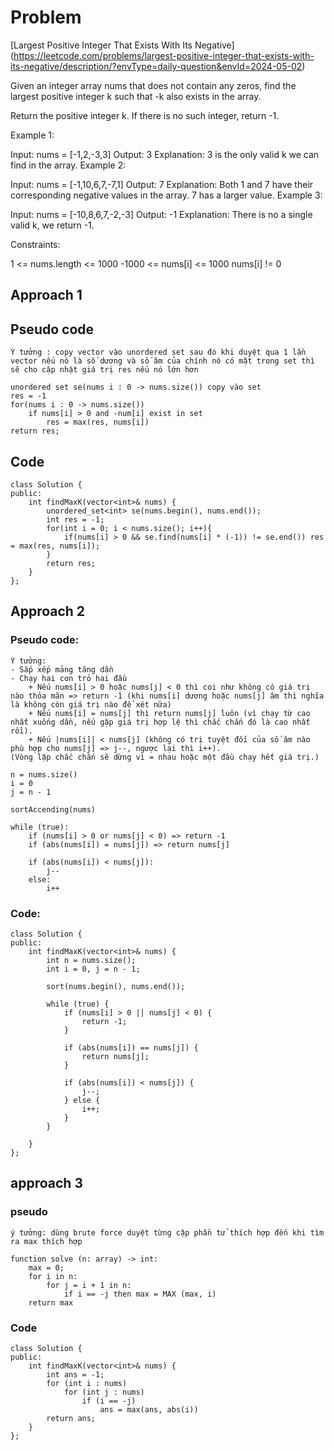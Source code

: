 # Problem
[Largest Positive Integer That Exists With Its Negative] (https://leetcode.com/problems/largest-positive-integer-that-exists-with-its-negative/description/?envType=daily-question&envId=2024-05-02)

Given an integer array nums that does not contain any zeros, find the largest positive integer k such that -k also exists in the array.

Return the positive integer k. If there is no such integer, return -1.

 

Example 1:

Input: nums = [-1,2,-3,3]
Output: 3
Explanation: 3 is the only valid k we can find in the array.
Example 2:

Input: nums = [-1,10,6,7,-7,1]
Output: 7
Explanation: Both 1 and 7 have their corresponding negative values in the array. 7 has a larger value.
Example 3:

Input: nums = [-10,8,6,7,-2,-3]
Output: -1
Explanation: There is no a single valid k, we return -1.
 

Constraints:

1 <= nums.length <= 1000
-1000 <= nums[i] <= 1000
nums[i] != 0

 
## Approach 1

## Pseudo code

```
Ý tưởng : copy vector vào unordered set sau đó khi duyệt qua 1 lần vector nếu nó là số dương và số âm của chính nó có mặt trong set thì sẽ cho cập nhật giá trị res nếu nó lớn hơn

unordered set se(nums i : 0 -> nums.size()) copy vào set
res = -1
for(nums i : 0 -> nums.size()) 
    if nums[i] > 0 and -num[i] exist in set 
        res = max(res, nums[i])
return res;

```
## Code

```
class Solution {
public:
    int findMaxK(vector<int>& nums) {
        unordered_set<int> se(nums.begin(), nums.end());
        int res = -1;
        for(int i = 0; i < nums.size(); i++){
            if(nums[i] > 0 && se.find(nums[i] * (-1)) != se.end()) res = max(res, nums[i]);
        }
        return res;
    }
};

```

## Approach 2
### Pseudo code:
```
Ý tưởng:
- Sắp xếp mảng tăng dần
- Chạy hai con trỏ hai đầu
    + Nếu nums[i] > 0 hoặc nums[j] < 0 thì coi như không có giá trị nào thỏa mãn => return -1 (khi nums[i] dương hoặc nums[j] âm thì nghĩa là không còn giá trị nào để xét nữa)
    + Nếu nums[i] = nums[j] thì return nums[j] luôn (vì chạy từ cao nhất xuống dần, nếu gặp giá trị hợp lệ thì chắc chắn đó là cao nhất rồi).
    + Nếu |nums[i]| < nums[j] (không có trị tuyệt đối của số âm nào phù hợp cho nums[j] => j--, ngược lại thì i++).
(Vòng lặp chắc chắn sẽ dừng vì = nhau hoặc một đầu chạy hết giá trị.)
```
```
n = nums.size()
i = 0
j = n - 1

sortAccending(nums)

while (true):
    if (nums[i] > 0 or nums[j] < 0) => return -1
    if (abs(nums[i]) = nums[j]) => return nums[j]

    if (abs(nums[i]) < nums[j]):
        j--
    else:
        i++
```
### Code:
``` 
class Solution {
public:
    int findMaxK(vector<int>& nums) {
        int n = nums.size();
        int i = 0, j = n - 1;

        sort(nums.begin(), nums.end());

        while (true) {
            if (nums[i] > 0 || nums[j] < 0) {
                return -1;
            }

            if (abs(nums[i]) == nums[j]) {
                return nums[j];
            }

            if (abs(nums[i]) < nums[j]) {
                j--;
            } else {
                i++;
            }
        }

    }
};
```
## approach 3
### pseudo
```
ý tưởng: dùng brute force duyệt từng cặp phần tử thích hợp đến khi tìm ra max thích hợp

function solve (n: array) -> int:
    max = 0;
    for i in n:
        for j = i + 1 in n:
            if i == -j then max = MAX (max, i)
    return max
```

### Code
```
class Solution {
public:
    int findMaxK(vector<int>& nums) {
        int ans = -1;
        for (int i : nums)
            for (int j : nums)
                if (i == -j)
                    ans = max(ans, abs(i))
        return ans;
    }
};
